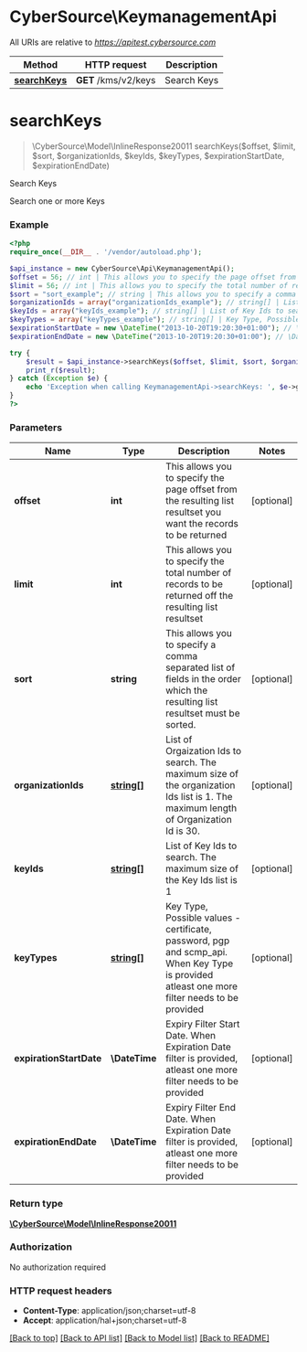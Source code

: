 # CyberSource\KeymanagementApi

All URIs are relative to *https://apitest.cybersource.com*

Method | HTTP request | Description
------------- | ------------- | -------------
[**searchKeys**](KeymanagementApi.md#searchKeys) | **GET** /kms/v2/keys | Search Keys


# **searchKeys**
> \CyberSource\Model\InlineResponse20011 searchKeys($offset, $limit, $sort, $organizationIds, $keyIds, $keyTypes, $expirationStartDate, $expirationEndDate)

Search Keys

Search one or more Keys

### Example
```php
<?php
require_once(__DIR__ . '/vendor/autoload.php');

$api_instance = new CyberSource\Api\KeymanagementApi();
$offset = 56; // int | This allows you to specify the page offset from the resulting list resultset you want the records to be returned
$limit = 56; // int | This allows you to specify the total number of records to be returned off the resulting list resultset
$sort = "sort_example"; // string | This allows you to specify a comma separated list of fields in the order which the resulting list resultset must be sorted.
$organizationIds = array("organizationIds_example"); // string[] | List of Orgaization Ids to search. The maximum size of the organization Ids list is 1. The maximum length of Organization Id is 30.
$keyIds = array("keyIds_example"); // string[] | List of Key Ids to search. The maximum size of the Key Ids list is 1
$keyTypes = array("keyTypes_example"); // string[] | Key Type, Possible values -  certificate, password, pgp and scmp_api. When Key Type is provided atleast one more filter needs to be provided
$expirationStartDate = new \DateTime("2013-10-20T19:20:30+01:00"); // \DateTime | Expiry Filter Start Date. When Expiration Date filter is provided, atleast one more filter needs to be provided
$expirationEndDate = new \DateTime("2013-10-20T19:20:30+01:00"); // \DateTime | Expiry Filter End Date. When Expiration Date filter is provided, atleast one more filter needs to be provided

try {
    $result = $api_instance->searchKeys($offset, $limit, $sort, $organizationIds, $keyIds, $keyTypes, $expirationStartDate, $expirationEndDate);
    print_r($result);
} catch (Exception $e) {
    echo 'Exception when calling KeymanagementApi->searchKeys: ', $e->getMessage(), PHP_EOL;
}
?>
```

### Parameters

Name | Type | Description  | Notes
------------- | ------------- | ------------- | -------------
 **offset** | **int**| This allows you to specify the page offset from the resulting list resultset you want the records to be returned | [optional]
 **limit** | **int**| This allows you to specify the total number of records to be returned off the resulting list resultset | [optional]
 **sort** | **string**| This allows you to specify a comma separated list of fields in the order which the resulting list resultset must be sorted. | [optional]
 **organizationIds** | [**string[]**](../Model/string.md)| List of Orgaization Ids to search. The maximum size of the organization Ids list is 1. The maximum length of Organization Id is 30. | [optional]
 **keyIds** | [**string[]**](../Model/string.md)| List of Key Ids to search. The maximum size of the Key Ids list is 1 | [optional]
 **keyTypes** | [**string[]**](../Model/string.md)| Key Type, Possible values -  certificate, password, pgp and scmp_api. When Key Type is provided atleast one more filter needs to be provided | [optional]
 **expirationStartDate** | **\DateTime**| Expiry Filter Start Date. When Expiration Date filter is provided, atleast one more filter needs to be provided | [optional]
 **expirationEndDate** | **\DateTime**| Expiry Filter End Date. When Expiration Date filter is provided, atleast one more filter needs to be provided | [optional]

### Return type

[**\CyberSource\Model\InlineResponse20011**](../Model/InlineResponse20011.md)

### Authorization

No authorization required

### HTTP request headers

 - **Content-Type**: application/json;charset=utf-8
 - **Accept**: application/hal+json;charset=utf-8

[[Back to top]](#) [[Back to API list]](../../README.md#documentation-for-api-endpoints) [[Back to Model list]](../../README.md#documentation-for-models) [[Back to README]](../../README.md)


